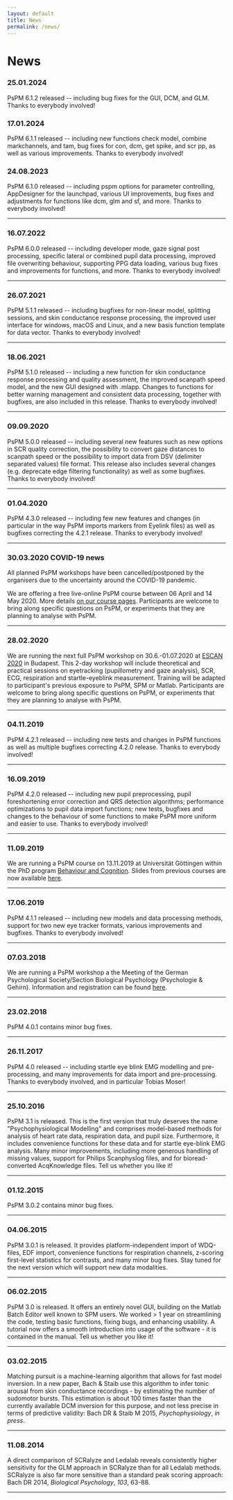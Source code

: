 ```yaml
---
layout: default
title: News
permalink: /news/
---
```


# News

### 25.01.2024

PsPM 6.1.2 released -- including bug fixes for the GUI, DCM, and GLM. Thanks to everybody involved!

### 17.01.2024

PsPM 6.1.1 released -- including new functions check model, combine markchannels, and tam, bug fixes for con, dcm, get spike, and scr pp, as well as various improvements. Thanks to everybody involved!

### 24.08.2023

PsPM 6.1.0 released -- including pspm options for parameter controlling, AppDesigner for the launchpad, various UI improvements, bug fixes and adjustments for functions like dcm, glm and sf, and more. Thanks to everybody involved!

---

### 16.07.2022

PsPM 6.0.0 released -- including developer mode, gaze signal post processing, specific lateral or combined pupil data processing, improved file overwriting behaviour, supporting PPG data loading, various bug fixes and improvements for functions, and more. Thanks to everybody involved!

---

### 26.07.2021

PsPM 5.1.1 released -- including bugfixes for non-linear model, splitting sessions, and skin conductance response processing, the improved user interface for windows, macOS and Linux, and a new basis function template for data vector. Thanks to everybody involved!

---

### 18.06.2021

PsPM 5.1.0 released -- including a new function for skin conductance response processing and quality assessment, the improved scanpath speed model, and the new GUI designed with .mlapp. Changes to functions for better warning management and consistent data processing, together with bugfixes, are also included in this release. Thanks to everybody involved!

---

### 09.09.2020

PsPM 5.0.0 released -- including several new features such as new options in SCR quality correction, the possibility to convert gaze distances to scanpath speed or the possibility to import data from DSV (delimiter separated values) file format. This release also includes several changes (e.g. deprecate edge filtering functionality) as well as some bugfixes. Thanks to everybody involved!

---

### 01.04.2020

PsPM 4.3.0 released -- including few new features and changes (in particular in the way PsPM imports markers from Eyelink files) as well as bugfixes correcting the 4.2.1 release. Thanks to everybody involved!

---

### 30.03.2020 COVID-19 news
All planned PsPM workshops have been cancelled/postponed by the organisers due to the uncertainty around the COVID-19 pandemic. 

We are offering a free live-online PsPM course between 06 April and 14 May 2020. More details [on our course pages](https://bachlab.github.io/PsPM/courses/). Participants are welcome to bring along specific questions on PsPM, or experiments that they are planning to analyse with PsPM.

---

### 28.02.2020

We are running the next full PsPM workshop on 30.6.-01.07.2020 at [ESCAN 2020](http://www.escan2020.eu/) in Budapest. This 2-day workshop will include theoretical and practical sessions on eyetracking (pupillometry and gaze analysis), SCR, ECG, respiration and startle-eyeblink measurement. Training will be adapted to participant's previous exposure to PsPM, SPM or Matlab. Participants are welcome to bring along specific questions on PsPM, or experiments that they are planning to analyse with PsPM.

---

### 04.11.2019

PsPM 4.2.1 released -- including new tests and changes in PsPM functions as well as multiple bugfixes correcting 4.2.0 release. Thanks to everybody involved!

---

### 16.09.2019

PsPM 4.2.0 released -- including new pupil preprocessing, pupil foreshortening error correction and QRS detection algorithms; performance optimizations to pupil data import functions; new tests, bugfixes and changes to the behaviour of some functions to make PsPM more uniform and easier to use. Thanks to everybody involved!

---

### 11.09.2019

We are running a PsPM course on 13.11.2019 at Universität Göttingen within the PhD program <a href="https://www.uni-goettingen.de/de/217295.html">Behaviour and Cognition</a>. Slides from previous courses are now available <a title="Courses" href="http://pspm.sourceforge.net/courses/">here</a>.

---

### 17.06.2019

PsPM 4.1.1 released -- including new models and data processing methods, support for two new eye tracker formats, various improvements and bugfixes. Thanks to everybody involved!

---

### 07.03.2018

We are running a PsPM workshop a the Meeting of the German Psychological Society/Section Biological Psychology (Psychologie &amp; Gehirn). Information and registration can be found <a href="https://www.pug2018.de/Giessen/?page_id=671&amp;lang=en">here</a>.

---

### 23.02.2018

PsPM 4.0.1 contains minor bug fixes.

---

### 26.11.2017

PsPM 4.0 released -- including startle eye blink EMG modelling and pre-processing, and many improvements for data import and pre-processing. Thanks to everybody involved, and in particular Tobias Moser!

---

### 25.10.2016

PsPM 3.1 is released. This is the first version that truly deserves the name "Psychophysiological Modelling" and comprises model-based methods for analysis of heart rate data, respiration data, and pupil size. Furthermore, it includes convenience functions for these data and for startle eye-blink EMG analysis. Many minor improvements, including more generous handling of missing values, support for Philips Scanphyslog files, and for bioread-converted AcqKnowledge files. Tell us whether you like it!

---

### 01.12.2015

PsPM 3.0.2 contains minor bug fixes.

---

### 04.06.2015

PsPM 3.0.1 is released. It provides platform-independent import of WDQ-files, EDF import, convenience functions for respiration channels, z-scoring first-level statistics for contrasts, and many minor bug fixes. Stay tuned for the next version which will support new data modalities.

---

### 06.02.2015

PsPM 3.0 is released. It offers an entirely novel GUI, building on the Matlab Batch Editor well known to SPM users. We worked &gt; 1 year on streamlining the code, testing basic functions, fixing bugs, and enhancing usability. A tutorial now offers a smooth introduction into usage of the software - it is contained in the manual. Tell us whether you like it!

---

### 03.02.2015

Matching pursuit is a machine-learning algorithm that allows for fast model inversion. In a new paper, Bach &amp; Staib use this algorithm to infer tonic arousal from skin conductance recordings - by estimating the number of sudomotor bursts. This estimation is about 100 times faster than the currently available DCM inversion for this purpose, and not less precise in terms of predictive validity: Bach DR &amp; Staib M 2015, <em>Psychophysiology</em>, <em>in press</em>.

---

### 11.08.2014

A direct comparison of SCRalyze and Ledalab reveals consistently higher sensitivity for the GLM approach in SCRalyze than for all Ledalab methods. SCRalyze is also far more sensitive than a standard peak scoring approach: Bach DR 2014, <em>Biological Psychology</em>, <em>103</em>, 63-88.

---
